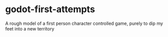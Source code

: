 # godot-first-attempts
A rough model of a first person character controlled game, purely to dip my feet into a new territory
